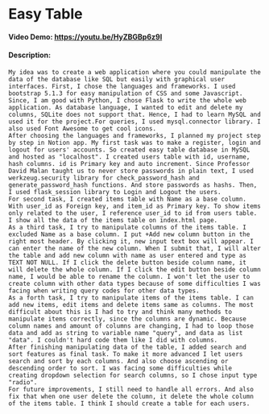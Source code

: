 # Easy Table
#### Video Demo: https://youtu.be/HyZBGBp6z9I
#### Description:
	My idea was to create a web application where you could manipulate the data of the database like SQL but easily with graphical user interfaces. First, I chose the languages and frameworks. I used bootstrap 5.1.3 for easy manipulation of CSS and some Javascript. Since, I am good with Python, I chose Flask to write the whole web application. As database language, I wanted to edit and delete my columns, SQLite does not support that. Hence, I had to learn MySQL and used it for the project.For queries, I used mysql.connector library. I also used Font Awesome to get cool icons.
	After choosing the languages and frameworks, I planned my project step by step in Notion app. My first task was to make a register, login and logout for users' accounts. So created easy table database in MySQL and hosted as "localhost". I created users table with id, username, hash columns. id is Primary key and auto increment. Since Professor David Malan taught us to never store passwords in plain text, I used werkzeug.security library for check_password_hash and generate_password_hash functions. And store passwords as hashs. Then, I used flask_session library to Login and Logout the users.
	For second task, I created items table with Name as a base column. With user_id as Foreign key, and item_id as Primary key. To show items only related to the user, I reference user_id to id from users table. I show all the data of the items table on index.html page.
	As a third task, I try to manipulate columns of the items table. I excluded Name as a base column. I put +Add new column button in the right most header. By clicking it, new input text box will appear. I can enter the name of the new column. When I submit that, I will alter the table and add new column with name as user entered and type as TEXT NOT NULL. If I click the delete button beside column name, it will delete the whole column. If I click the edit button beside column name, I would be able to rename the column. I won't let the user to create column with other data types because of some difficulties I was facing when writing query codes for other data types.
	As a forth task, I try to manipulate items of the items table. I can add new items, edit items and delete items same as columns. The most difficult about this is I had to try and think many methods to manipulate items correctly, since the columns are dynamic. Because column names and amount of columns are changing, I had to loop those data and add as string to variable name "query", and data as list "data". I couldn't hard code them like I did with columns.
	After finishing manipulating data of the table, I added search and sort features as final task. To make it more advanced I let users search and sort by each columns. And also choose ascending or descending order to sort. I was facing some difficulties while creating dropdown selection for search columns, so I chose input type "radio".
	For future improvements, I still need to handle all errors. And also fix that when one user delete the column, it delete the whole column of the items table. I think I should create a table for each users.